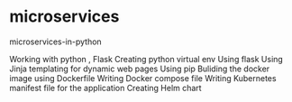 # microservices
microservices-in-python

Working with python , Flask 
Creating python virtual env
Using flask
Using Jinja templating for dynamic web pages
Using pip 
Buliding the docker image using Dockerfile
Writing Docker compose file
Writing Kubernetes manifest file for the application
Creating Helm chart